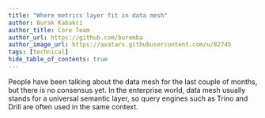 ```yaml
---
title: "Where metrics layer fit in data mesh"
author: Burak Kabakci
author_title: Core Team
author_url: https://github.com/buremba
author_image_url: https://avatars.githubusercontent.com/u/82745
tags: [technical]
hide_table_of_contents: true
---
```


People have been talking about the data mesh for the last couple of months, but there is no consensus yet. In the enterprise world, data mesh usually stands for a universal semantic layer, so query engines such as Trino and Drill are often used in the same context. 